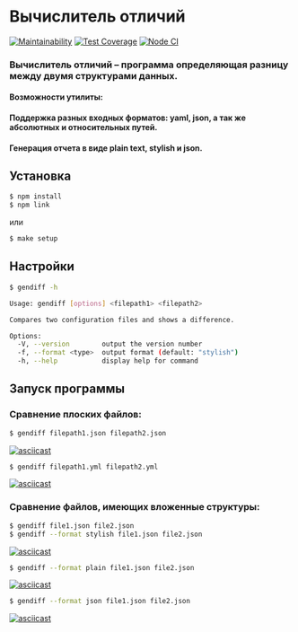# Вычислитель отличий
[![Maintainability](https://api.codeclimate.com/v1/badges/e1f0a06ccc562f77c440/maintainability)](https://codeclimate.com/github/Mirgord/frontend-project-lvl2/maintainability)
[![Test Coverage](https://api.codeclimate.com/v1/badges/e1f0a06ccc562f77c440/test_coverage)](https://codeclimate.com/github/Mirgord/frontend-project-lvl2/test_coverage)
[![Node CI](https://github.com/Mirgord/frontend-project-lvl2/workflows/Node%20CI/badge.svg)](https://github.com/Mirgord/frontend-project-lvl2/actions)

### Вычислитель отличий – программа определяющая разницу между двумя структурами данных.
#### Возможности утилиты:
#### Поддержка разных входных форматов: yaml, json, а так же абсолютных и относительных путей.
#### Генерация отчета в виде plain text, stylish и json.

## Установка

```sh
$ npm install
$ npm link
```
или

```sh
$ make setup
```
## Настройки
```sh
$ gendiff -h

Usage: gendiff [options] <filepath1> <filepath2>

Compares two configuration files and shows a difference.

Options:
  -V, --version        output the version number
  -f, --format <type>  output format (default: "stylish")
  -h, --help           display help for command
```
## Запуск программы
### Сравнение плоских файлов:

```sh
$ gendiff filepath1.json filepath2.json
```
[![asciicast](https://asciinema.org/a/361509.svg)](https://asciinema.org/a/361509)

```sh
$ gendiff filepath1.yml filepath2.yml
```
[![asciicast](https://asciinema.org/a/362624.svg)](https://asciinema.org/a/362624)

### Сравнение файлов, имеющих вложенные структуры:

```sh
$ gendiff file1.json file2.json
$ gendiff --format stylish file1.json file2.json
```
[![asciicast](https://asciinema.org/a/367707.svg)](https://asciinema.org/a/367707)

```sh
$ gendiff --format plain file1.json file2.json 
```
[![asciicast](https://asciinema.org/a/368425.svg)](https://asciinema.org/a/368425)

```sh
$ gendiff --format json file1.json file2.json  
```
[![asciicast](https://asciinema.org/a/369128.svg)](https://asciinema.org/a/369128)
